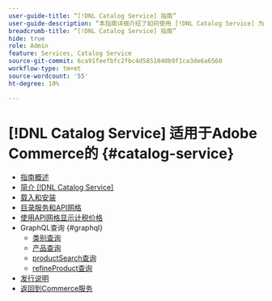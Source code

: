 ```yaml
---
user-guide-title: “[!DNL Catalog Service] 指南”
user-guide-description: “本指南详细介绍了如何使用 [!DNL Catalog Service] 为Adobe Commerce服务。”
breadcrumb-title: “[!DNL Catalog Service] 指南”
hide: true
role: Admin
feature: Services, Catalog Service
source-git-commit: 6ca91feefbfc2fbc4d5851040b9f1ca3de6a6560
workflow-type: tm+mt
source-wordcount: '55'
ht-degree: 10%

---
```


# [!DNL Catalog Service] 适用于Adobe Commerce的 {#catalog-service}

- [指南概述](guide-overview.md)
- [简介 [!DNL Catalog Service]](overview.md)
- [载入和安装](installation.md)
- [目录服务和API网格](mesh.md)
- [使用API网格显示计税价格](taxes.md)
- GraphQL查询 {#graphql}
   - [类别查询](https://developer.adobe.com/commerce/services/graphql/catalog-service/categories/)
   - [产品查询](https://developer.adobe.com/commerce/services/graphql/catalog-service/products/)
   - [productSearch查询](https://developer.adobe.com/commerce/services/graphql/live-search/product-search/)
   - [refineProduct查询](https://developer.adobe.com/commerce/services/graphql/catalog-service/refine-product/)
- [发行说明](release-notes.md)
- [返回到Commerce服务](https://experienceleague.adobe.com/en/docs/commerce-merchant-services/user-guides/home)
